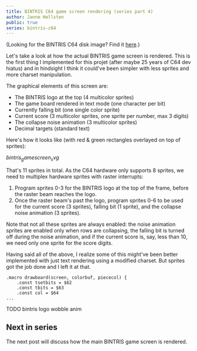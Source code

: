 ```yaml
---
title: BINTRIS C64 game screen rendering (series part 4)
author: Janne Hellsten
public: true
series: bintris-c64
---
```


(Looking for the BINTRIS C64 disk image?  Find it [here](/posts/2018-05-21-bintris-on-c64-part-2.html).)

Let's take a look at how the actual BINTRIS game screen is rendered.  This is the first thing I implemented for this projet (after maybe 25 years of C64 dev hiatus) and in hindsight I think it could've been simpler with less sprites and more charset manipulation.

The graphical elements of this screen are:

* The BINTRIS logo at the top (4 multicolor sprites)
* The game board rendered in text mode (one character per bit)
* Currently falling bit (one single color sprite)
* Current score (3 multicolor sprites, one sprite per number, max 3 digits)
* The collapse noise animation (3 multicolor sprites)
* Decimal targets (standard text)

Here's how it looks like (with red & green rectangles overlayed on top of sprites):

$bintris_gamescreen_svg$

That's 11 sprites in total.  As the C64 hardware only supports 8 sprites, we need to multiplex hardware sprites with raster interrupts:

1. Program sprites 0-3 for the BINTRIS logo at the top of the frame, before the raster beam reaches the logo.
2. Once the raster beam's past the logo, program sprites 0-6 to be used for the current score (3 sprites), falling bit (1 sprite), and the collapse noise animation (3 sprites).

Note that not all these sprites are always enabled: the noise animation sprites are enabled only when rows are collapsing, the falling bit is turned off during the noise animation, and if the current score is, say, less than 10, we need only one sprite for the score digits.

Having said all of the above, I realize some of this might've been better implemented with just text rendering using a modified charset.  But sprites got the job done and I left it at that.


```
.macro drawboard(screen, colorbuf, piececol) {
    .const tsetbits = $62
    .const tbits = $63
    .const col = $64
...
```

TODO bintris logo wobble anim

Next in series
--------------

The next post will discuss how the main BINTRIS game screen is rendered.

[scroller-asm]: https://github.com/nurpax/c64-samples/tree/master/text-scroller
